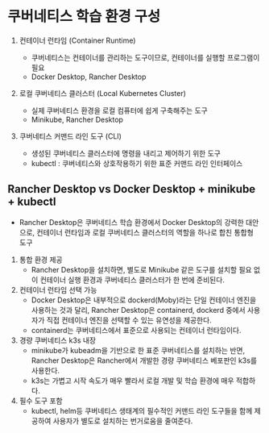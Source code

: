 # 쿠버네티스 학습 환경 구성
1. 컨테이너 런타임 (Container Runtime)
    - 쿠버네티스는 컨테이너를 관리하는 도구이므로, 컨테이너를 실행할 프로그램이 필요
    - Docker Desktop, Rancher Desktop

2. 로컬 쿠버네티스 클러스터 (Local Kubernetes Cluster)
    - 실제 쿠버네티스 환경을 로컬 컴퓨터에 쉽게 구축해주는 도구
    - Minikube, Rancher Desktop

3. 쿠버네티스 커맨드 라인 도구 (CLI)
    - 생성된 쿠버네티스 클러스터에 명령을 내리고 제어하기 위한 도구
    - kubectl : 쿠버네티스와 상호작용하기 위한 표준 커맨드 라인 인터페이스

## Rancher Desktop vs Docker Desktop + minikube + kubectl
- Rancher Desktop은 쿠버네티스 학습 환경에서 Docker Desktop의 강력한 대안으로, 컨테이너 런타임과 로컬 쿠버네티스 클러스터의 역할을 하나로 합친 통합형 도구

1. 통합 환경 제공
    - Rancher Desktop을 설치하면, 별도로 Minikube 같은 도구를 설치할 필요 없이 컨테이너 실행 환경과 쿠버네티스 클러스터가 한 번에 준비된다.
2. 컨테이너 런타임 선택 가능
    - Docker Desktop은 내부적으로 dockerd(Moby)라는 단일 컨테이너 엔진을 사용하는 것과 달리, Rancher Desktop은 containerd, dockerd 중에서 사용자가 직접 컨테이너 엔진을 선택할 수 있는 유연성을 제공한다.
    - containerd는 쿠버네티스에서 표준으로 사용되는 컨테이너 런타임이다.
3. 경량 쿠버네티스 k3s 내장
    - minikube가 kubeadm을 기반으로 한 표준 쿠버네티스를 설치하는 반면, Rancher Desktop은 Rancher에서 개발한 경량 쿠버네티스 베포판인 k3s를 사용한다.
    - k3s는 가볍고 시작 속도가 매우 빨라서 로컬 개발 및 학습 환경에 매우 적합하다.
4. 필수 도구 포함
    - kubectl, helm등 쿠버네티스 생태계의 필수적인 커맨드 라인 도구들을 함께 제공하여 사용자가 별도로 설치하는 번거로움을 줄여준다.
